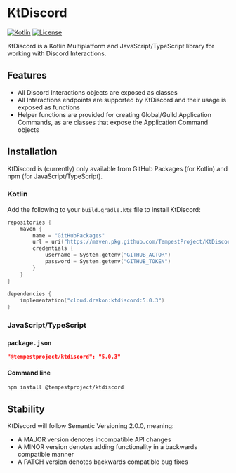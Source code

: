 # KtDiscord

[![Kotlin](https://img.shields.io/badge/kotlin-1.8.0-blue.svg?logo=kotlin)](http://kotlinlang.org)
[![License](https://img.shields.io/github/license/TempestProject/KtDiscord)](https://www.gnu.org/licenses/agpl-3.0.en.html)

KtDiscord is a Kotlin Multiplatform and JavaScript/TypeScript library for working with Discord Interactions.

## Features

* All Discord Interactions objects are exposed as classes
* All Interactions endpoints are supported by KtDiscord and their usage is exposed as functions
* Helper functions are provided for creating Global/Guild Application Commands, as are classes that expose the
  Application Command objects

## Installation

KtDiscord is (currently) only available from GitHub Packages (for Kotlin) and npm (for JavaScript/TypeScript).

### Kotlin

Add the following to your `build.gradle.kts` file to install KtDiscord:

```kotlin
repositories {
    maven {
        name = "GitHubPackages"
        url = uri("https://maven.pkg.github.com/TempestProject/KtDiscord")
        credentials {
            username = System.getenv("GITHUB_ACTOR")
            password = System.getenv("GITHUB_TOKEN")
        }
    }
}
    
dependencies {
    implementation("cloud.drakon:ktdiscord:5.0.3")
}
```

### JavaScript/TypeScript

### `package.json`

```json
"@tempestproject/ktdiscord": "5.0.3"
```

#### Command line

```commandline
npm install @tempestproject/ktdiscord
```

## Stability

KtDiscord will follow Semantic Versioning 2.0.0, meaning:

* A MAJOR version denotes incompatible API changes
* A MINOR version denotes adding functionality in a backwards compatible manner
* A PATCH version denotes backwards compatible bug fixes
